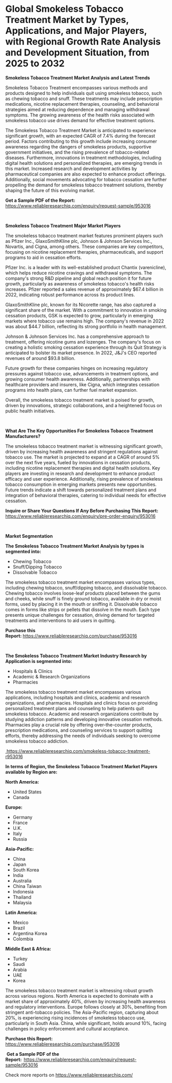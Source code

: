 <p><h1>Global Smokeless Tobacco Treatment Market by Types, Applications, and Major Players, with Regional Growth Rate Analysis and Development Situation, from 2025 to 2032</h1></p><p><strong>Smokeless Tobacco Treatment Market Analysis and Latest Trends</strong></p>
<p><p>Smokeless Tobacco Treatment encompasses various methods and products designed to help individuals quit using smokeless tobacco, such as chewing tobacco and snuff. These treatments may include prescription medications, nicotine replacement therapies, counseling, and behavioral strategies aimed at reducing dependence and managing withdrawal symptoms. The growing awareness of the health risks associated with smokeless tobacco use drives demand for effective treatment options.</p><p>The Smokeless Tobacco Treatment Market is anticipated to experience significant growth, with an expected CAGR of 7.4% during the forecast period. Factors contributing to this growth include increasing consumer awareness regarding the dangers of smokeless products, supportive government initiatives, and the rising prevalence of tobacco-related diseases. Furthermore, innovations in treatment methodologies, including digital health solutions and personalized therapies, are emerging trends in this market. Increased research and development activities by pharmaceutical companies are also expected to enhance product offerings. Additionally, social movements advocating for tobacco cessation are further propelling the demand for smokeless tobacco treatment solutions, thereby shaping the future of this evolving market.</p></p>
<p><strong>Get a Sample PDF of the Report:&nbsp;</strong> <a href="https://www.reliableresearchiq.com/enquiry/request-sample/953016?utm_campaign=3023&utm_medium=2&utm_source=Github&utm_content=ia&utm_term=07032025&utm_id=smokeless-tobacco-treatment">https://www.reliableresearchiq.com/enquiry/request-sample/953016</a></p>
<p>&nbsp;</p>
<p><strong>Smokeless Tobacco Treatment Major Market Players</strong></p>
<p><p>The smokeless tobacco treatment market features prominent players such as Pfizer Inc., GlaxoSmithKline plc, Johnson & Johnson Services Inc., Novartis, and Cigna, among others. These companies are key competitors, focusing on nicotine replacement therapies, pharmaceuticals, and support programs to aid in cessation efforts.</p><p>Pfizer Inc. is a leader with its well-established product Chantix (varenicline), which helps reduce nicotine cravings and withdrawal symptoms. The company's strong R&D pipeline and global reach position it for future growth, particularly as awareness of smokeless tobacco's health risks increases. Pfizer reported a sales revenue of approximately $67.4 billion in 2022, indicating robust performance across its product lines.</p><p>GlaxoSmithKline plc, known for its Nicorette range, has also captured a significant share of the market. With a commitment to innovation in smoking cessation products, GSK is expected to grow, particularly in emerging markets where tobacco use remains high. The company's revenue in 2022 was about $44.7 billion, reflecting its strong portfolio in health management.</p><p>Johnson & Johnson Services Inc. has a comprehensive approach to treatment, offering nicotine gums and lozenges. The company's focus on creating a holistic smoking cessation experience through its Quit Strategy is anticipated to bolster its market presence. In 2022, J&J's CEO reported revenues of around $93.8 billion.</p><p>Future growth for these companies hinges on increasing regulatory pressures against tobacco use, advancements in treatment options, and growing consumer health awareness. Additionally, partnerships with healthcare providers and insurers, like Cigna, which integrates cessation programs into health plans, can further fuel market expansion. </p><p>Overall, the smokeless tobacco treatment market is poised for growth, driven by innovations, strategic collaborations, and a heightened focus on public health initiatives.</p></p>
<p>&nbsp;</p>
<p><strong>What Are The Key Opportunities For Smokeless Tobacco Treatment Manufacturers?</strong></p>
<p><p>The smokeless tobacco treatment market is witnessing significant growth, driven by increasing health awareness and stringent regulations against tobacco use. The market is projected to expand at a CAGR of around 5% over the next five years, fueled by innovations in cessation products, including nicotine replacement therapies and digital health solutions. Key players are investing in research and development to enhance product efficacy and user experience. Additionally, rising prevalence of smokeless tobacco consumption in emerging markets presents new opportunities. Future trends indicate a shift towards personalized treatment plans and integration of behavioral therapies, catering to individual needs for effective cessation.</p></p>
<p><strong>Inquire or Share Your Questions If Any Before Purchasing This Report:</strong> <a href="https://www.reliableresearchiq.com/enquiry/pre-order-enquiry/953016?utm_campaign=3023&utm_medium=2&utm_source=Github&utm_content=ia&utm_term=07032025&utm_id=smokeless-tobacco-treatment">https://www.reliableresearchiq.com/enquiry/pre-order-enquiry/953016</a></p>
<p>&nbsp;</p>
<p><strong>Market Segmentation</strong></p>
<p><strong>The Smokeless Tobacco Treatment Market Analysis by types is segmented into:</strong></p>
<p><ul><li>Chewing Tobacco</li><li>Snuff/Dipping Tobacco</li><li>Dissolvable Tobacco</li></ul></p>
<p><p>The smokeless tobacco treatment market encompasses various types, including chewing tobacco, snuff/dipping tobacco, and dissolvable tobacco. Chewing tobacco involves loose-leaf products placed between the gums and cheeks, while snuff is finely ground tobacco, available in dry or moist forms, used by placing it in the mouth or sniffing it. Dissolvable tobacco comes in forms like strips or pellets that dissolve in the mouth. Each type presents unique challenges for cessation, driving demand for targeted treatments and interventions to aid users in quitting.</p></p>
<p><strong>Purchase this Report:&nbsp;</strong><a href="https://www.reliableresearchiq.com/purchase/953016?utm_campaign=3023&utm_medium=2&utm_source=Github&utm_content=ia&utm_term=07032025&utm_id=smokeless-tobacco-treatment">https://www.reliableresearchiq.com/purchase/953016</a></p>
<p>&nbsp;</p>
<p><strong>The Smokeless Tobacco Treatment Market Industry Research by Application is segmented into:</strong></p>
<p><ul><li>Hospitals & Clinics</li><li>Academic & Research Organizations</li><li>Pharmacies</li></ul></p>
<p><p>The smokeless tobacco treatment market encompasses various applications, including hospitals and clinics, academic and research organizations, and pharmacies. Hospitals and clinics focus on providing personalized treatment plans and counseling to help patients quit smokeless tobacco. Academic and research organizations contribute by studying addiction patterns and developing innovative cessation methods. Pharmacies play a crucial role by offering over-the-counter products, prescription medications, and counseling services to support quitting efforts, thereby addressing the needs of individuals seeking to overcome smokeless tobacco addiction.</p></p>
<p><a href="https://www.reliableresearchiq.com/smokeless-tobacco-treatment-r953016?utm_campaign=3023&utm_medium=2&utm_source=Github&utm_content=ia&utm_term=07032025&utm_id=smokeless-tobacco-treatment">&nbsp;https://www.reliableresearchiq.com/smokeless-tobacco-treatment-r953016</a></p>
<p><strong>In terms of Region, the Smokeless Tobacco Treatment Market Players available by Region are:</strong></p>
<p>
    <p> <strong> North America: </strong>
        <ul>
            <li>United States</li>
            <li>Canada</li>
        </ul>
        </p> 
    <p> <strong> Europe: </strong>
        <ul>
            <li>Germany</li>
            <li>France</li>
            <li>U.K.</li>
            <li>Italy</li>
            <li>Russia</li>
        </ul>
        </p> 
    <p> <strong> Asia-Pacific: </strong>
        <ul>
            <li>China</li>
            <li>Japan</li>
            <li>South Korea</li>
            <li>India</li>
            <li>Australia</li>
            <li>China Taiwan</li>
            <li>Indonesia</li>
            <li>Thailand</li>
            <li>Malaysia</li>
        </ul>
        </p> 
    <p> <strong> Latin America: </strong>
        <ul>
            <li>Mexico</li>
            <li>Brazil</li>
            <li>Argentina Korea</li>
            <li>Colombia</li>
        </ul>
        </p> 
    <p> <strong> Middle East & Africa: </strong>
        <ul>
            <li>Turkey</li>
            <li>Saudi</li>
            <li>Arabia</li>
            <li>UAE</li>
            <li>Korea</li>
        </ul>
    </p>
    </p>
<p><p>The smokeless tobacco treatment market is witnessing robust growth across various regions. North America is expected to dominate with a market share of approximately 40%, driven by increasing health awareness and regulatory interventions. Europe follows closely at 30%, benefiting from stringent anti-tobacco policies. The Asia-Pacific region, capturing about 20%, is experiencing rising incidences of smokeless tobacco use, particularly in South Asia. China, while significant, holds around 10%, facing challenges in policy enforcement and cultural acceptance.</p></p>
<p><strong>Purchase this Report: </strong><a href="https://www.reliableresearchiq.com/purchase/953016?utm_campaign=3023&utm_medium=2&utm_source=Github&utm_content=ia&utm_term=07032025&utm_id=smokeless-tobacco-treatment">https://www.reliableresearchiq.com/purchase/953016</a></p>
<p>&nbsp;<strong>Get a Sample PDF of the Report:&nbsp;&nbsp;</strong><a href="https://www.reliableresearchiq.com/enquiry/request-sample/953016?utm_campaign=3023&utm_medium=2&utm_source=Github&utm_content=ia&utm_term=07032025&utm_id=smokeless-tobacco-treatment">https://www.reliableresearchiq.com/enquiry/request-sample/953016</a></p>
<p><strong></strong></p>
<p>Check more reports on <a href="https://www.reliableresearchiq.com/?utm_campaign=3023&utm_medium=2&utm_source=Github&utm_content=ia&utm_term=07032025&utm_id=smokeless-tobacco-treatment">https://www.reliableresearchiq.com/</a></p>